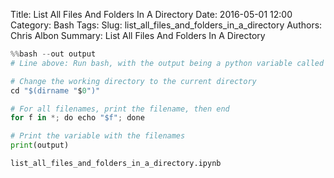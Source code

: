 Title: List All Files And Folders In A Directory
Date: 2016-05-01 12:00
Category: Bash
Tags:
Slug: list_all_files_and_folders_in_a_directory
Authors: Chris Albon
Summary: List All Files And Folders In A Directory

```python
%%bash --out output
# Line above: Run bash, with the output being a python variable called 'output'

# Change the working directory to the current directory
cd "$(dirname "$0")"

# For all filenames, print the filename, then end
for f in *; do echo "$f"; done
```


```python
# Print the variable with the filenames
print(output)
```

    list_all_files_and_folders_in_a_directory.ipynb
